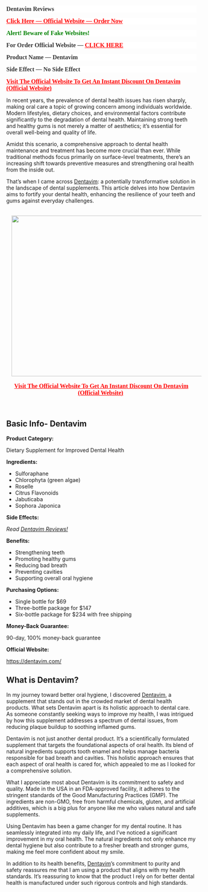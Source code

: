 <p>&nbsp;</p>
<p style="background-color: white; color: #333333; font-family: Montserrat, Klavika, Roboto, Helvetica, Arial, sans-serif; font-size: 14px;"><span style="font-family: georgia; font-size: medium;"><strong>Dentavim Reviews<br /></strong></span></p>
<p style="background-color: white; color: #333333; font-size: 14px;"><span style="color: #ff0000; font-family: georgia; text-decoration: underline;"><span style="font-size: medium;"><strong><a style="color: #ff0000; text-decoration: underline;" href="https://sale365day.com/get-devtavim" rel="nofollow">Click Here &mdash; Official Website &mdash; Order Now</a></strong></span></span></p>
<p style="background-color: white; color: #333333; font-size: 14px;"><span style="font-family: georgia; font-size: medium;"><span style="color: green;"><strong>Alert! Beware of Fake Websites!</strong></span><strong>&nbsp;</strong></span></p>
<p style="background-color: white; color: #333333; font-size: 14px;"><span style="font-family: georgia; font-size: medium;"><strong>For Order Official Website &mdash;&nbsp;<span style="color: #ff0000; text-decoration: underline;"><a style="color: #ff0000; text-decoration: underline;" href="https://sale365day.com/get-devtavim" rel="nofollow">CLICK HERE</a></span></strong></span></p>
<p style="background-color: white; color: #333333; font-size: 14px;"><span style="font-family: georgia; font-size: medium;"><strong>Product Name &mdash; Dentavim</strong></span></p>
<p style="background-color: white; color: #333333; font-family: Montserrat, Klavika, Roboto, Helvetica, Arial, sans-serif; font-size: 14px;"><span style="font-family: georgia; font-size: medium;"><strong>Side Effect &mdash; No Side Effect</strong></span></p>
<p><span style="color: #ff0000;"><a style="color: #ff0000;" href="https://sale365day.com/get-devtavim" rel="nofollow"><strong><span style="font-family: georgia; font-size: medium;">Visit The Official Website To Get An Instant Discount On Dentavim </span><span style="font-family: georgia; font-size: medium;">(Official Website)</span></strong></a><strong><span style="font-family: georgia; font-size: medium;">&nbsp;</span></strong></span></p>
<p>In recent years, the prevalence of dental health issues has risen sharply, making oral care a topic of growing concern among individuals worldwide. Modern lifestyles, dietary choices, and environmental factors contribute significantly to the degradation of dental health. Maintaining strong teeth and healthy gums is not merely a matter of aesthetics; it&rsquo;s essential for overall well-being and quality of life.</p>
<p>Amidst this scenario, a comprehensive approach to dental health maintenance and treatment has become more crucial than ever. While traditional methods focus primarily on surface-level treatments, there&rsquo;s an increasing shift towards preventive measures and strengthening oral health from the inside out.</p>
<p>That&rsquo;s when I came across <a href="https://medium.com/@dentavimss/dentavim-reviews-2024-the-hidden-truth-about-this-miracle-oral-health-supplement-24522f703df9">Dentavim</a>: a potentially transformative solution in the landscape of dental supplements. This article delves into how Dentavim aims to fortify your dental health, enhancing the resilience of your teeth and gums against everyday challenges.&nbsp;</p>
<div class="separator" style="clear: both; text-align: center;">&nbsp;</div>
<div class="separator" style="clear: both; text-align: center;"><a style="margin-left: 1em; margin-right: 1em;" href="https://sale365day.com/get-devtavim"><img src="https://blogger.googleusercontent.com/img/b/R29vZ2xl/AVvXsEgUHtObQ0B-Q_ilXHoCdvr1oDq7TlO_2bnsc4hofSEzaCNYvTJAjfVPcSSOwM-b0f0wk0hYD0l0b9VoidmblpoFZrQisqviannpeUcOeZR3dkRHPKejVz6psWIGh72oXz_fF3jczrT_eSWZAHInhEbNThUhZS2Sj41h8Lc4yVBhkHRofdaqdwDUyDvmOK5K/w640-h426/DentaVim%20(3).jpg" alt="" width="640" height="426" border="0" data-original-height="720" data-original-width="1080" /></a></div>
<div class="separator" style="clear: both; text-align: center;">&nbsp;</div>
<div class="separator" style="clear: both; text-align: center;"><span style="color: #ff0000;"><a style="color: #ff0000;" href="https://sale365day.com/get-devtavim" rel="nofollow"><strong><span style="font-family: georgia; font-size: medium;">Visit The Official Website To Get An Instant Discount On Dentavim </span><span style="font-family: georgia; font-size: medium;">(Official Website)</span></strong></a>&nbsp;</span></div>
<p>&nbsp;</p>
<h2>Basic Info- Dentavim</h2>
<p><strong>Product Category:</strong></p>
<p>Dietary Supplement for Improved Dental Health</p>
<p><strong>Ingredients:</strong></p>
<ul>
<li>Sulforaphane</li>
<li>Chlorophyta (green algae)</li>
<li>Roselle</li>
<li>Citrus Flavonoids</li>
<li>Jabuticaba</li>
<li>Sophora Japonica</li>
</ul>
<p><strong>Side Effects:</strong></p>
<p><em>Read <a href="https://getdentavim.clubeo.com/page/dentavim-reviews-what-experts-arent-telling-you-about-its-oral-health-benefits.html">Dentavim Reviews!</a><br /></em></p>
<p><strong>Benefits:</strong></p>
<ul>
<li>Strengthening teeth</li>
<li>Promoting healthy gums</li>
<li>Reducing bad breath</li>
<li>Preventing cavities</li>
<li>Supporting overall oral hygiene</li>
</ul>
<p><strong>Purchasing Options:</strong></p>
<ul>
<li>Single bottle for $69</li>
<li>Three-bottle package for $147</li>
<li>Six-bottle package for $234 with free shipping</li>
</ul>
<p><strong>Money-Back Guarantee:</strong></p>
<p>90-day, 100% money-back guarantee</p>
<p><strong>Official Website:</strong></p>
<p><a href="https://sale365day.com/get-devtavim">https://dentavim.com/</a></p>
<h2>What is Dentavim?<span style="white-space: nowrap;"> <br /></span></h2>
<p>In my journey toward better oral hygiene, I discovered <a href="https://www.facebook.com/Dentavim.Reviews.USA/">Dentavim</a>, a supplement that stands out in the crowded market of dental health products. What sets Dentavim apart is its holistic approach to dental care. As someone constantly seeking ways to improve my health, I was intrigued by how this supplement addresses a spectrum of dental issues, from reducing plaque buildup to soothing inflamed gums.</p>
<p>Dentavim is not just another dental product. It&rsquo;s a scientifically formulated supplement that targets the foundational aspects of oral health. Its blend of natural ingredients supports tooth enamel and helps manage bacteria responsible for bad breath and cavities. This holistic approach ensures that each aspect of oral health is cared for, which appealed to me as I looked for a comprehensive solution.</p>
<p>What I appreciate most about Dentavim is its commitment to safety and quality. Made in the USA in an FDA-approved facility, it adheres to the stringent standards of the Good Manufacturing Practices (GMP). The ingredients are non-GMO, free from harmful chemicals, gluten, and artificial additives, which is a big plus for anyone like me who values natural and safe supplements.</p>
<p>Using Dentavim has been a game changer for my dental routine. It has seamlessly integrated into my daily life, and I&rsquo;ve noticed a significant improvement in my oral health. The natural ingredients not only enhance my dental hygiene but also contribute to a fresher breath and stronger gums, making me feel more confident about my smile.</p>
<p>In addition to its health benefits, <a href="https://sites.google.com/view/dentavim-reviews-scam/home">Dentavim</a>&rsquo;s commitment to purity and safety reassures me that I am using a product that aligns with my health standards. It&rsquo;s reassuring to know that the product I rely on for better dental health is manufactured under such rigorous controls and high standards. </p>
